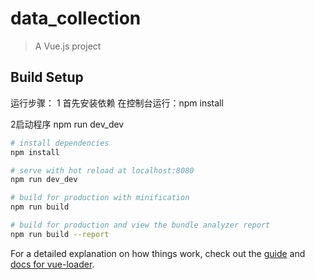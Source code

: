 # data_collection

> A Vue.js project

## Build Setup
运行步骤：
1 首先安装依赖
在控制台运行：npm install

2启动程序
npm run dev_dev

``` bash
# install dependencies
npm install

# serve with hot reload at localhost:8080
npm run dev_dev

# build for production with minification
npm run build

# build for production and view the bundle analyzer report
npm run build --report
```

For a detailed explanation on how things work, check out the [guide](http://vuejs-templates.github.io/webpack/) and [docs for vue-loader](http://vuejs.github.io/vue-loader).
